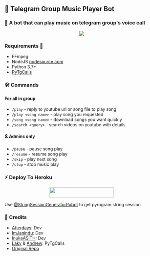 <h2 align="centre">🐧 Telegram Group Music Player Bot</h2>

### 🐣 A bot that can play music on telegram group's voice call

<p align="center">
  <img src="https://telegra.ph/file/98612dee27df1c104c2b3.jpg">
</p>

<h3>Requirements 📝</h3>

- FFmpeg
- NodeJS [nodesource.com](https://nodesource.com/)
- Python 3.7+
- [PyTgCalls](https://github.com/pytgcalls/pytgcalls)

### 🛠 Commands
#### For all in group
- `/play` - reply to youtube url or song file to play song
- `/play <song name>` - play song you requested
- `/song <song name>` - download songs you want quickly
- `/search <query>` - search videos on youtube with details

#### 🎗️ Admins only
- `/pause` - pause song play
- `/resume` - resume song play
- `/skip` - play next song
- `/stop` - stop music play

### ⚡ Deploy To Heroku</h4>

<p align="center"><a href="https://www.herokucdn.com/deploy/button.svg)](https://heroku.com/deploy?template=https://github.com/anehajahlu/GroupMusikPlayer"> <img src="https://img.shields.io/badge/Deploy%20To%20Heroku-red?style=for-the-badge&logo=heroku" width="210" height="34.45"/></a></p>


Use [@StringSessionGeneratorRobot](https://t.me/StringSessionGeneratorRobot) to get pyrogram string session

### 📌 Credits
- [Afterdays](https://github.com/anehajahlu): Dev
- [ImJanindu](https://github.com/ImJanindu): Dev
- [InukaASiTH](https://github.com/InukaAsith): Dev
- [Laky](https://github.com/Laky-64) & [Andrew](https://github.com/AndrewLaneX): PyTgCalls
- [Original Repo](https://github.com/suprojects/CallsMusic)
